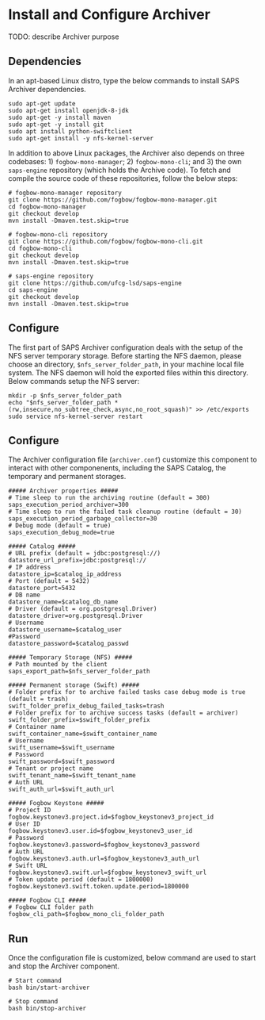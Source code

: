 # Install and Configure Archiver

TODO: describe Archiver purpose
  
## Dependencies

In an apt-based Linux distro, type the below commands to install SAPS Archiver dependencies.

```
sudo apt-get update
sudo apt-get install openjdk-8-jdk
sudo apt-get -y install maven
sudo apt-get -y install git
sudo apt install python-swiftclient
sudo apt-get install -y nfs-kernel-server
```

In addition to above Linux packages, the Archiver also depends on three codebases: 1) ```fogbow-mono-manager```; 2) ```fogbow-mono-cli```; and 3) the own ```saps-engine``` repository (which holds the Archive code). To fetch and compile the source code of these repositories, follow the below steps:

```
# fogbow-mono-manager repository
git clone https://github.com/fogbow/fogbow-mono-manager.git
cd fogbow-mono-manager
git checkout develop
mvn install -Dmaven.test.skip=true

# fogbow-mono-cli repository
git clone https://github.com/fogbow/fogbow-mono-cli.git
cd fogbow-mono-cli
git checkout develop
mvn install -Dmaven.test.skip=true

# saps-engine repository
git clone https://github.com/ufcg-lsd/saps-engine
cd saps-engine
git checkout develop
mvn install -Dmaven.test.skip=true
```

## Configure

The first part of SAPS Archiver configuration deals with the setup of the NFS server temporary storage. Before starting the NFS daemon, please choose an directory, ```$nfs_server_folder_path```, in your machine local file system. The NFS daemon will hold the exported files within this directory. Below commands setup the NFS server:

```
mkdir -p $nfs_server_folder_path
echo "$nfs_server_folder_path *(rw,insecure,no_subtree_check,async,no_root_squash)" >> /etc/exports
sudo service nfs-kernel-server restart
```

## Configure

The Archiver configuration file (```archiver.conf```) customize this component to interact with other componenents, including the SAPS Catalog, the temporary and permanent storages.

```
##### Archiver properties #####
# Time sleep to run the archiving routine (default = 300)
saps_execution_period_archiver=300
# Time sleep to run the failed task cleanup routine (default = 30)
saps_execution_period_garbage_collector=30
# Debug mode (default = true)
saps_execution_debug_mode=true

##### Catalog #####
# URL prefix (default = jdbc:postgresql://)
datastore_url_prefix=jdbc:postgresql://
# IP address
datastore_ip=$catalog_ip_address
# Port (default = 5432)
datastore_port=5432
# DB name
datastore_name=$catalog_db_name
# Driver (default = org.postgresql.Driver)
datastore_driver=org.postgresql.Driver
# Username
datastore_username=$catalog_user
#Password
datastore_password=$catalog_passwd

##### Temporary Storage (NFS) #####
# Path mounted by the client
saps_export_path=$nfs_server_folder_path

##### Permanent storage (Swift) #####
# Folder prefix for to archive failed tasks case debug mode is true (default = trash)
swift_folder_prefix_debug_failed_tasks=trash
# Folder prefix for to archive success tasks (default = archiver)
swift_folder_prefix=$swift_folder_prefix
# Container name
swift_container_name=$swift_container_name
# Username
swift_username=$swift_username
# Password
swift_password=$swift_password
# Tenant or project name
swift_tenant_name=$swift_tenant_name
# Auth URL
swift_auth_url=$swift_auth_url

##### Fogbow Keystone #####
# Project ID
fogbow.keystonev3.project.id=$fogbow_keystonev3_project_id
# User ID
fogbow.keystonev3.user.id=$fogbow_keystonev3_user_id
# Password
fogbow.keystonev3.password=$fogbow_keystonev3_password
# Auth URL
fogbow.keystonev3.auth.url=$fogbow_keystonev3_auth_url
# Swift URL
fogbow.keystonev3.swift.url=$fogbow_keystonev3_swift_url
# Token update period (default = 1800000)
fogbow.keystonev3.swift.token.update.period=1800000

##### Fogbow CLI #####
# Fogbow CLI folder path
fogbow_cli_path=$fogbow_mono_cli_folder_path
```

## Run
Once the configuration file is customized, below command are used to start and stop the Archiver component.

```
# Start command
bash bin/start-archiver
```

```
# Stop command
bash bin/stop-archiver
```
